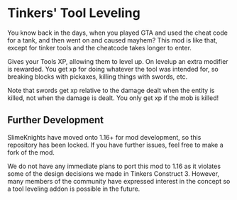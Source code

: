# Tinkers' Tool Leveling

You know back in the days, when you played GTA and used the cheat code for a tank, and then went on and caused mayhem? This mod is like that, except for tinker tools and the cheatcode takes longer to enter.


Gives your Tools XP, allowing them to level up. On levelup an extra modifier is rewarded.
You get xp for doing whatever the tool was intended for, so breaking blocks with pickaxes, killing things with swords, etc.

Note that swords get xp relative to the damage dealt when the entity is killed, not when the damage is dealt. You only get xp if the mob is killed!

## Further Development

SlimeKnights have moved onto 1.16+ for mod development, so this repository has been locked. If you have further issues, feel free to make a fork of the mod.

We do not have any immediate plans to port this mod to 1.16 as it violates some of the design decisions we made in Tinkers Construct 3. However, many members of the community have expressed interest in the concept so a tool leveling addon is possible in the future.

